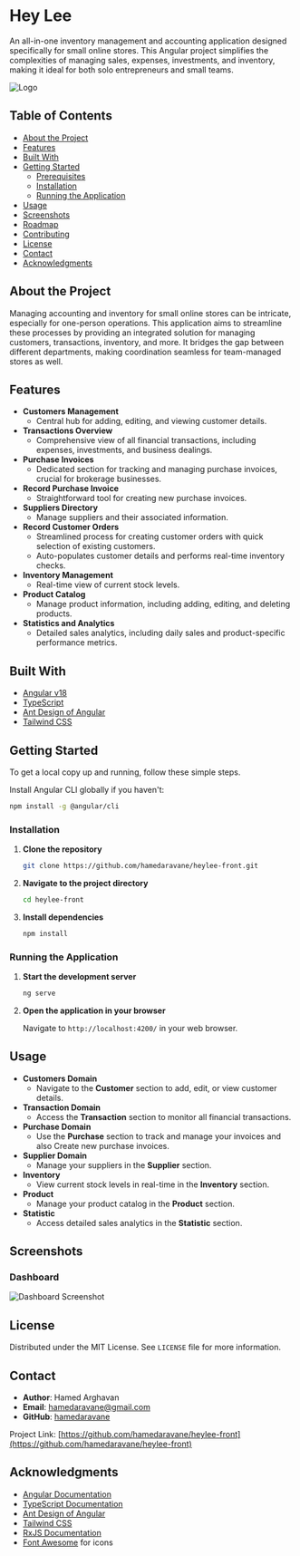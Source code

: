 # Hey Lee

An all-in-one inventory management and accounting application designed specifically for small online stores. This Angular project simplifies the complexities of managing sales, expenses, investments, and inventory, making it ideal for both solo entrepreneurs and small teams.

![Logo](./images/logo.png)

## Table of Contents

- [About the Project](#about-the-project)
- [Features](#features)
- [Built With](#built-with)
- [Getting Started](#getting-started)
  - [Prerequisites](#prerequisites)
  - [Installation](#installation)
  - [Running the Application](#running-the-application)
- [Usage](#usage)
- [Screenshots](#screenshots)
- [Roadmap](#roadmap)
- [Contributing](#contributing)
- [License](#license)
- [Contact](#contact)
- [Acknowledgments](#acknowledgments)

## About the Project

Managing accounting and inventory for small online stores can be intricate, especially for one-person operations. This application aims to streamline these processes by providing an integrated solution for managing customers, transactions, inventory, and more. It bridges the gap between different departments, making coordination seamless for team-managed stores as well.

## Features

- **Customers Management**
  - Central hub for adding, editing, and viewing customer details.
- **Transactions Overview**
  - Comprehensive view of all financial transactions, including expenses, investments, and business dealings.
- **Purchase Invoices**
  - Dedicated section for tracking and managing purchase invoices, crucial for brokerage businesses.
- **Record Purchase Invoice**
  - Straightforward tool for creating new purchase invoices.
- **Suppliers Directory**
  - Manage suppliers and their associated information.
- **Record Customer Orders**
  - Streamlined process for creating customer orders with quick selection of existing customers.
  - Auto-populates customer details and performs real-time inventory checks.
- **Inventory Management**
  - Real-time view of current stock levels.
- **Product Catalog**
  - Manage product information, including adding, editing, and deleting products.
- **Statistics and Analytics**
  - Detailed sales analytics, including daily sales and product-specific performance metrics.

## Built With

- [Angular v18]([https://angular.dev/])
- [TypeScript](https://www.typescriptlang.org/)
- [Ant Design of Angular](https://ng.ant.design/docs/introduce/en)
- [Tailwind CSS](https://tailwindcss.com/)

## Getting Started

To get a local copy up and running, follow these simple steps.

Install Angular CLI globally if you haven't:

```bash
npm install -g @angular/cli
```

### Installation

1. **Clone the repository**

   ```bash
   git clone https://github.com/hamedaravane/heylee-front.git
   ```

2. **Navigate to the project directory**

   ```bash
   cd heylee-front
   ```

3. **Install dependencies**

   ```bash
   npm install
   ```

### Running the Application

1. **Start the development server**

   ```bash
   ng serve
   ```

2. **Open the application in your browser**

   Navigate to `http://localhost:4200/` in your web browser.

## Usage

- **Customers Domain**
  - Navigate to the **Customer** section to add, edit, or view customer details.
- **Transaction Domain**
  - Access the **Transaction** section to monitor all financial transactions.
- **Purchase Domain**
  - Use the **Purchase** section to track and manage your invoices and also Create new purchase invoices.
- **Supplier Domain**
  - Manage your suppliers in the **Supplier** section.
- **Inventory**
  - View current stock levels in real-time in the **Inventory** section.
- **Product**
  - Manage your product catalog in the **Product** section.
- **Statistic**
  - Access detailed sales analytics in the **Statistic** section.

## Screenshots

### Dashboard

![Dashboard Screenshot](./images/dashboard.png)

## License

Distributed under the MIT License. See `LICENSE` file for more information.

## Contact

- **Author**: Hamed Arghavan
- **Email**: [hamedaravane@gmail.com](mailto:hamedaravane@gmail.com)
- **GitHub**: [hamedaravane](https://github.com/hamedaravane)

Project Link: [https://github.com/hamedaravane/heylee-front](https://github.com/hamedaravane/heylee-front)

## Acknowledgments

- [Angular Documentation](https://angular.dev/docs)
- [TypeScript Documentation](https://www.typescriptlang.org/docs/)
- [Ant Design of Angular](https://ng.ant.design/docs/introduce/en)
- [Tailwind CSS](https://tailwindcss.com/)
- [RxJS Documentation](https://rxjs.dev/guide/overview)
- [Font Awesome](https://fontawesome.com/) for icons
